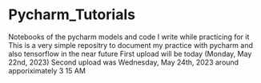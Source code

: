 # Pycharm_Tutorials
Notebooks of the pycharm models and code I write while practicing for it 
This is a very simple repositry to document my practice with pycharm and also tensorflow in the near future
First upload will be today (Monday, May 22nd, 2023)
Second upload was Wednesday, May 24th, 2023 around apporiximately 3 15 AM
